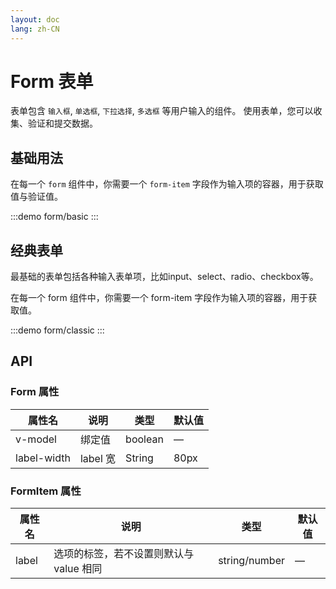 ```yaml
---
layout: doc
lang: zh-CN
---
```


# Form 表单

表单包含 `输入框`, `单选框`, `下拉选择`, `多选框` 等用户输入的组件。 使用表单，您可以收集、验证和提交数据。

## 基础用法

在每一个 `form` 组件中，你需要一个 `form-item` 字段作为输入项的容器，用于获取值与验证值。

:::demo
form/basic
:::

## 经典表单

最基础的表单包括各种输入表单项，比如input、select、radio、checkbox等。

在每一个 form 组件中，你需要一个 form-item 字段作为输入项的容器，用于获取值。

:::demo
form/classic
:::

## API

### Form 属性

| 属性名      | 说明     | 类型    | 默认值 |
| ----------- | -------- | ------- | ------ |
| v-model     | 绑定值   | boolean | —      |
| label-width | label 宽 | String  | 80px   |

### FormItem 属性

| 属性名 | 说明                                    | 类型          | 默认值 |
| ------ | --------------------------------------- | ------------- | ------ |
| label  | 选项的标签，若不设置则默认与 value 相同 | string/number | —      |
